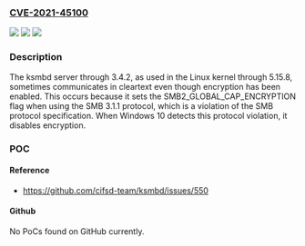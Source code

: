 ### [CVE-2021-45100](https://cve.mitre.org/cgi-bin/cvename.cgi?name=CVE-2021-45100)
![](https://img.shields.io/static/v1?label=Product&message=n%2Fa&color=blue)
![](https://img.shields.io/static/v1?label=Version&message=n%2Fa&color=blue)
![](https://img.shields.io/static/v1?label=Vulnerability&message=n%2Fa&color=brighgreen)

### Description

The ksmbd server through 3.4.2, as used in the Linux kernel through 5.15.8, sometimes communicates in cleartext even though encryption has been enabled. This occurs because it sets the SMB2_GLOBAL_CAP_ENCRYPTION flag when using the SMB 3.1.1 protocol, which is a violation of the SMB protocol specification. When Windows 10 detects this protocol violation, it disables encryption.

### POC

#### Reference
- https://github.com/cifsd-team/ksmbd/issues/550

#### Github
No PoCs found on GitHub currently.

